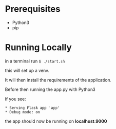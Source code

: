 # Prerequisites 

- Python3
- pip

# Running Locally

 in a terminal run `$ ./start.sh`
 
 this will set up a venv.
 
 It will then install the requirements of the application. 
 
 Before then running the app.py with Python3 

if you see: 
  ``` 
  * Serving Flask app 'app'
* Debug mode: on
```


   the app should now be running on **localhost:9000**
